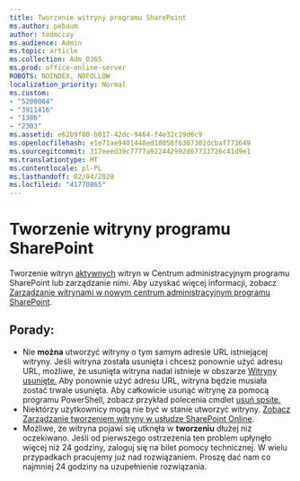 ```yaml
---
title: Tworzenie witryny programu SharePoint
ms.author: pebaum
author: todmccoy
ms.audience: Admin
ms.topic: article
ms.collection: Adm_O365
ms.prod: office-online-server
ROBOTS: NOINDEX, NOFOLLOW
localization_priority: Normal
ms.custom:
- "5200004"
- "3911416"
- "1386"
- "2303"
ms.assetid: e62b9f80-b017-42dc-9464-f4e32c19d6c9
ms.openlocfilehash: e1e71ae9401448ed18058f6307302dcbaf773649
ms.sourcegitcommit: 317eeed39c7777a922442992d67733726c41d9e1
ms.translationtype: MT
ms.contentlocale: pl-PL
ms.lasthandoff: 02/04/2020
ms.locfileid: "41770865"
---
```

# <a name="create-a-sharepoint-site"></a>Tworzenie witryny programu SharePoint

Tworzenie witryn [aktywnych](https://admin.microsoft.com/sharepoint?page=sitemanagement&modern=true) witryn w Centrum administracyjnym programu SharePoint lub zarządzanie nimi. Aby uzyskać więcej informacji, zobacz [Zarządzanie witrynami w nowym centrum administracyjnym programu SharePoint](https://docs.microsoft.com/sharepoint/manage-site-creation). 

## <a name="tips"></a>Porady:

- Nie **można** utworzyć witryny o tym samym adresie URL istniejącej witryny. Jeśli witryna została usunięta i chcesz ponownie użyć adresu URL, możliwe, że usunięta witryna nadal istnieje w obszarze [Witryny usunięte.](https://admin.microsoft.com/sharepoint?page=recyclebin&modern=true) Aby ponownie użyć adresu URL, witryna będzie musiała zostać trwale usunięta. Aby całkowicie usunąć witrynę za pomocą programu PowerShell, zobacz przykład polecenia cmdlet [usuń spsite.](https://docs.microsoft.com/sharepoint/manage-sites-in-new-admin-center#delete-a-site)
- Niektórzy użytkownicy mogą nie być w stanie utworzyć witryny. [Zobacz Zarządzanie tworzeniem witryny w usłudze SharePoint Online](https://docs.microsoft.com/sharepoint/manage-site-creation).
- Możliwe, że witryna pojawi się utknęła w **tworzeniu** dłużej niż oczekiwano. Jeśli od pierwszego ostrzeżenia ten problem upłynęło więcej niż 24 godziny, zaloguj się na bilet pomocy technicznej. W wielu przypadkach pracujemy już nad rozwiązaniem. Proszę dać nam co najmniej 24 godziny na uzupełnienie rozwiązania.
